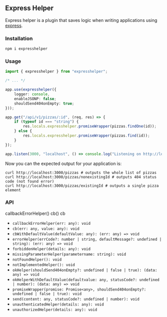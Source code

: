 
## Express Helper

Express helper is a plugin that saves logic when writing applications using [express](https://expressjs.com/).

### Installation

```
npm i expresshelper
``` 

### Usage

```typescript
import { expresshelper } from "expresshelper";

/* ... */

app.use(expresshelper({
    logger: console,
    enableJSONP: false;
    shouldSend404onEmpty: true;
}));

app.get("/api/v1/pizzas/:id", (req, res) => {
    if (typeof id === "string") {
        res.locals.expresshelper.promiseWrapper(pizzas.findOne(id));
    } else {
        res.locals.expresshelper.promiseWrapper(pizzas.find(id));
    }
});

app.listen(3000, "localhost", () => console.log("Listening on http://localhost:3000"));

```

Now you can the expected output for your application is:

```
curl http://localhost:3000/pizzas # outputs the whole list of pizzas
curl http://localhost:3000/pizzas/nonexistingId # outputs 404 status code (not found error)
curl http://localhost:3000/pizzas/existingId # outputs a single pizza element
```

### API

callbackErrorHelper()
cb()
cb

- `callbackErrorHelper(err: any): void`
- `cb(err: any, value: any): void`
- `cbWithDefaultValue(defaultValue: any): (err: any) => void`
- `errorHelper(errCode?: number | string, defaultMessage?: undefined | string): (err: any) => void`
- `forbiddenHelper(details: any): void`
- `missingParameterHelper(parametername: string): void`
- `notFoundHelper(): void`
- `notImplementedHelper(): void`
- `okHelper(shouldSend404onEmpty?: undefined | false | true): (data: any) => void`
- `okHelperWithDefaultValue(defaultvalue: any, statusCode?: undefined | number): (data: any) => void`
- `promiseWrapper(promise: Promise<any>, shouldSend404onEmpty?: undefined | false | true): void`
- `send(content: any, statusCode?: undefined | number): void`
- `unauthenticatedHelper(details: any): void`
- `unauthorizedHelper(details: any): void`